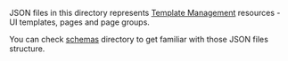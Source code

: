 JSON files in this directory represents [Template Management](https://docs.cloudify.co/staging/dev/working_with/console/customization/templates-mgmt/) resources - UI templates, pages and page groups.

You can check [schemas](./schemas) directory to get familiar with those JSON files structure.
